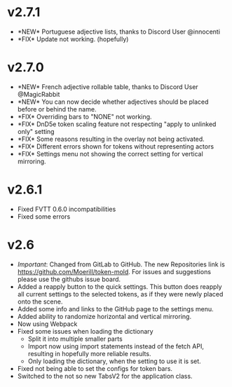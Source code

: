 # v2.7.1
<ul>
	<li>*NEW* Portuguese adjective lists, thanks to Discord User @innocenti</li>
	<li>*FIX* Update not working. (hopefully)</li>
</ul>

<h1>v2.7.0</h1>
<ul>
	<li>*NEW* French adjective rollable table, thanks to Discord User @MagicRabbit</li>
	<li>*NEW* You can now decide whether adjectives should be placed before or behind the name.</li>
	<li>*FIX* Overriding bars to "NONE" not working.</li>
	<li>*FIX* DnD5e token scaling feature not respecting "apply to unlinked only" setting</li>
	<li>*FIX* Some reasons resulting in the overlay not being activated.</li>
	<li>*FIX* Different errors shown for tokens without representing actors</li>
	<li>*FIX* Settings menu not showing the correct setting for vertical mirroring.</li>
</ul>

# v2.6.1
* Fixed FVTT 0.6.0 incompatibilities
* Fixed some errors

# v2.6
* *Important*: Changed from GitLab to GitHub. The new Repositories link is <a href="https://github.com/Moerill/token-mold">https://github.com/Moerill/token-mold</a>. For issues and suggestions please use the githubs issue board.
* Added a reapply button to the quick settings. This button does reapply all current settings to the selected tokens, as if they were newly placed onto the scene.
* Added some info and links to the GitHub page to the settings menu.
* Added ability to randomize horizontal and vertical mirroring.
* Now using Webpack
* Fixed some issues when loading the dictionary
	- Split it into multiple smaller parts
	- Import now using import statements instead of the fetch API, resulting in hopefully more reliable results.
	- Only loading the dictionary, when the setting to use it is set.
* Fixed not being able to set the configs for token bars.
* Switched to the not so new TabsV2 for the application class.

